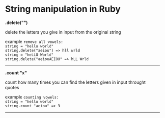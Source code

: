 # String manipulation in Ruby

**.delete("")**

delete the letters you give in input from the original string

example 
`remove all vowels:`  
`string = "hello world" `    
`string.delete("aeiou") => hll wrld`    
`string = "heLLO World"`   
`string.delete("aeiouAEIOU" => hLL Wrld`  

-----------------------------

**.count "x"**

count how many times you can find the letters given in input throught quotes

 example
`counting vowels:`  
`string = "hello world"`   
`string.count "aeiou" => 3`  

---------------------------------

